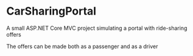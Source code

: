 # CarSharingPortal
A small ASP.NET Core MVC project simulating a portal with ride-sharing offers

The offers can be made both as a passenger and as a driver
